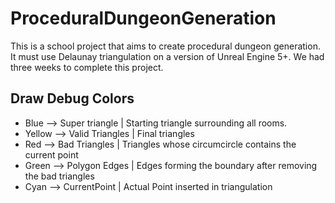 # ProceduralDungeonGeneration
This is a school project that aims to create procedural dungeon generation. It must use Delaunay triangulation on a version of Unreal Engine 5+. We had three weeks to complete this project.

## Draw Debug Colors

 - Blue --> Super triangle      | Starting triangle surrounding all rooms.
 - Yellow --> Valid Triangles   | Final triangles 
 - Red --> Bad Triangles        | Triangles whose circumcircle contains the current point 
 - Green --> Polygon Edges      | Edges forming the boundary after removing the bad triangles
 - Cyan --> CurrentPoint        | Actual Point inserted in triangulation 